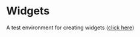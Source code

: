 # Widgets

A test environment for creating widgets ([click here](https://germanbisurgi.github.io/widgets/))

